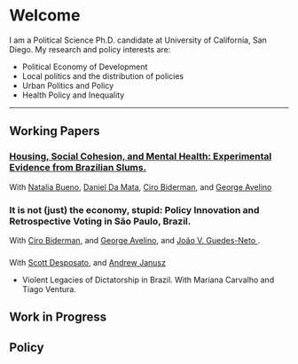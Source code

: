 # Welcome

I am a Political Science Ph.D. candidate at University of California, San Diego. 
My research and policy interests are:

-	Political Economy of Development
-	Local politics and the distribution of policies
-	Urban Politics and Policy
-	Health Policy and Inequality



<hr>

## Working Papers

<h3><a href="assets/papers/Health_TETO.pdf"> Housing, Social Cohesion, and Mental Health: Experimental Evidence from Brazilian Slums.</a></h3>
With <a href="https://nataliabueno.github.io/">Natalia Bueno</a>, <a href="https://sites.google.com/site/danielddamata/home">Daniel Da Mata</a>, <a href="https://eaesp.fgv.br/pessoa/ciro-biderman">Ciro Biderman</a>, and <a href="https://eaesp.fgv.br/pessoa/george-avelino-filho">George Avelino</a>

<h3> It is not (just) the economy, stupid: Policy Innovation and Retrospective Voting in São Paulo, Brazil. </h3>
With <a href="https://eaesp.fgv.br/pessoa/ciro-biderman">Ciro Biderman</a>, and <a href="https://eaesp.fgv.br/pessoa/george-avelino-filho">George Avelino</a>, and <a href="https://joaoguedesneto.github.io/"> João V. Guedes-Neto </a>.

<h3><a Race and Substantive Representation: Evidence from Brazil.</a></h3> 
With <a href="https://desposato.org/">Scott Desposato</a>, and <a href="https://www.andrewjanusz.com/">Andrew Janusz</a> 

*	Violent Legacies of Dictatorship in Brazil. With Mariana Carvalho and Tiago Ventura.

## Work in Progress

## Policy 


